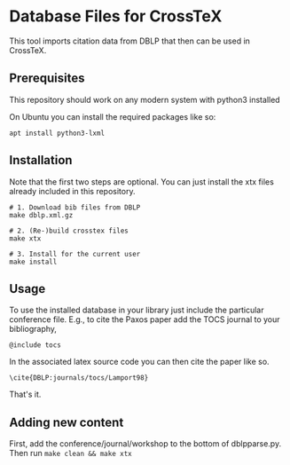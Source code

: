 # Database Files for CrossTeX
This tool imports citation data from DBLP that then can be used in CrossTeX.

## Prerequisites
This repository should work on any modern system with python3 installed

On Ubuntu you can install the required packages like so:
```
apt install python3-lxml
```

## Installation
Note that the first two steps are optional. You can just install the xtx files already included in this repository.

```
# 1. Download bib files from DBLP
make dblp.xml.gz

# 2. (Re-)build crosstex files
make xtx

# 3. Install for the current user
make install
```

## Usage
To use the installed database in your library just include the particular conference file. E.g., to cite the Paxos paper add the TOCS journal to your bibliography,

```
@include tocs
```

In the associated latex source code you can then cite the paper like so.

```
\cite{DBLP:journals/tocs/Lamport98}
```

That's it.

## Adding new content

First, add the conference/journal/workshop to the bottom of dblpparse.py. Then run `make clean && make xtx`

